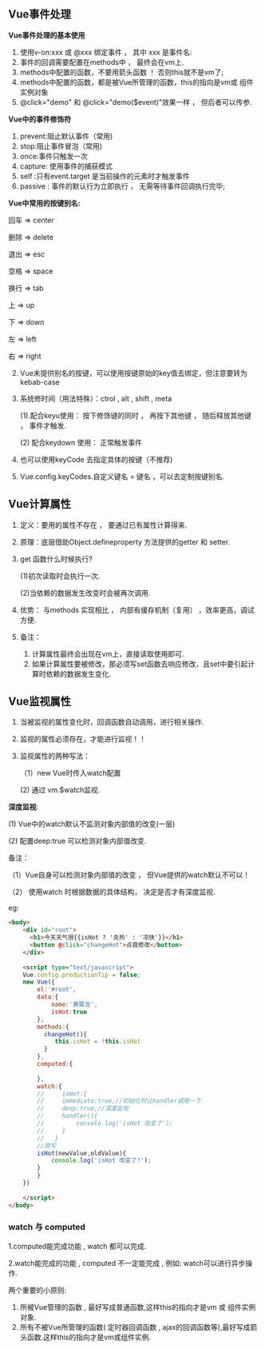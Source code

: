 ## Vue事件处理

**Vue事件处理的基本使用**

1. 使用v-on:xxx 或 @xxx 绑定事件 ， 其中  xxx 是事件名:
2. 事件的回调需要配置在methods中 ， 最终会在vm上.
3. methods中配置的函数，不要用箭头函数 ！ 否则this就不是vm了;
4. methods中配置的函数，都是被Vue所管理的函数，this的指向是vm或 组件实例对象
5. @click="demo" 和 @click="demo($event)"效果一样 ， 但后者可以传参.

**Vue中的事件修饰符**

1. prevent:阻止默认事件（常用)
2. stop:阻止事件冒泡（常用)
3. once:事件只触发一次
4. capture: 使用事件的捕获模式
5. self :只有event.target 是当前操作的元素时才触发事件
6. passive : 事件的默认行为立即执行 ， 无需等待事件回调执行完毕;

**Vue中常用的按键别名:**

 回车 =>  center

 删除 =>  delete

 退出 => esc

 空格 => space

 换行 => tab

 上 => up

 下 => down

 左 => left

 右 => right

2. Vue未提供别名的按键，可以使用按键原始的key值去绑定，但注意要转为kebab-case

3. 系统修时间（用法特殊）：ctrol , alt , shift , meta

    (1).配合keyu使用： 按下修饰键的同时 ， 再按下其他键 ， 随后释放其他键 ， 事件才触发.

   (2) 配合keydown 使用： 正常触发事件

4. 也可以使用keyCode 去指定具体的按键（不推荐)

5. Vue.config.keyCodes.自定义键名 = 键名  ，可以去定制按键别名.

## Vue计算属性

1. 定义：要用的属性不存在 ， 要通过已有属性计算得来.

2. 原理：底层借助Object.defineproperty 方法提供的getter 和 setter.

3. get 函数什么时候执行?

   (1)初次读取时会执行一次.

   (2)当依赖的数据发生改变时会被再次调用.

4. 优势： 与methods 实现相比  ， 内部有缓存机制（复用） ，效率更高，调试方便.

5. 备注： 

   1. 计算属性最终会出现在vm上，直接读取使用即可.
   2. 如果计算属性要被修改，那必须写set函数去响应修改，且set中要引起计算时依赖的数据发生变化.

## Vue监视属性

1. 当被监视的属性变化时，回调函数自动调用，进行相关操作.

2. 监视的属性必须存在，才能进行监视！！

3. 监视属性的两种写法：

   （1）new Vue时传入watch配置

     (2) 通过 vm.$watch监视.

**深度监视**:

 (1) Vue中的watch默认不监测对象内部值的改变(一层)

 (2) 配置deep:true 可以检测对象内部值改变.

 备注：

 （1）Vue自身可以检测对象内部值的改变 ， 但Vue提供的watch默认不可以！

  （2） 使用watch 时根据数据的具体结构， 决定是否才有深度监视.

eg:

````html
<body>
    <div id="root">
      <h1>今天天气很{{isHot ? '炎热' : '凉快'}}</h1>
      <button @click="changeHot">点我修改</button>
    </div>
   
    <script type="text/javascript">
    Vue.config.productionTip = false;
    new Vue({
        el:'#root',
        data:{
            name:'黄霄龙',
            isHot:true
        },
        methods:{
          changeHot(){
             this.isHot = !this.isHot
          }
        },
        computed:{
         
        },
        watch:{
        //     isHot:{
        //     immediate:true,//初始化时让handler调用一下
        //     deep:true,//深度监视
        //     handler(){
        //         console.log('isHot 改变了');
        //     }
        //   }
        //简写
        isHot(newValue,oldValue){
            console.log('isHot 改变了!');
        }
        }
    })
   
    </script>
</body>
````

### watch 与 computed

1.computed能完成功能 , watch 都可以完成.

2.watch能完成的功能 , computed 不一定能完成 , 例如: watch可以进行异步操作.

两个重要的小原则:

1. 所被Vue管理的函数 , 最好写成普通函数,这样this的指向才是vm 或 组件实例对象.
2. 所有不被Vue所管理的函数( 定时器回调函数 , ajax的回调函数等),最好写成箭头函数.这样this的指向才是vm或组件实例.


